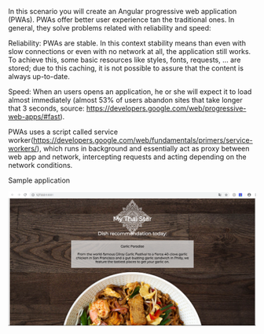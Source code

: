 In this scenario you will create an Angular progressive web application (PWAs). PWAs offer better user experience tan the traditional ones. In general, they solve problems related with reliability and speed:

Reliability: PWAs are stable. In this context stability means than even with slow connections or even with no network at all, the application still works. To achieve this, some basic resources like styles, fonts, requests, …​ are stored; due to this caching, it is not possible to assure that the content is always up-to-date.

Speed: When an users opens an application, he or she will expect it to load almost immediately (almost 53% of users abandon sites that take longer that 3 seconds, source: https://developers.google.com/web/progressive-web-apps/#fast).

PWAs uses a script called service worker(https://developers.google.com/web/fundamentals/primers/service-workers/), which runs in background and essentially act as proxy between web app and network, intercepting requests and acting depending on the network conditions.

Sample application

![Katacoda Logo](./assets/mts-pwa-rec.png)
